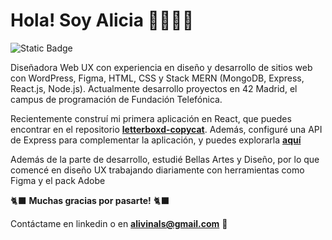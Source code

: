 # Hola! Soy Alicia 👩🏽‍💻✨
![Static Badge](https://img.shields.io/badge/LinkedIn-blue?style=flat-square&logo=linkedin&logoColor=White)

Diseñadora Web UX con experiencia en diseño y desarrollo de sitios web con WordPress, Figma, HTML, CSS y Stack MERN (MongoDB, Express, React.js, Node.js). Actualmente desarrollo proyectos en 42 Madrid, el campus de programación de Fundación Telefónica.

Recientemente construí mi primera aplicación en React, que puedes encontrar en el repositorio **[letterboxd-copycat](https://github.com/aliciavb/letterboxd-copycat)**. Además, configuré una API de Express para complementar la aplicación, y puedes explorarla **[aquí](https://github.com/aliciavb/letterboxd-api)**

Además de la parte de desarrollo, estudié Bellas Artes y Diseño, por lo que comencé en diseño UX trabajando diariamente con herramientas como Figma y el pack Adobe

🐈‍⬛ **Muchas gracias por pasarte!** 🐈‍⬛

Contáctame en linkedin o en  **[alivinals@gmail.com](mailto:alivinals+githubreadme@gmail.com)** 💌
  
<!---
aliciavb/aliciavb es un ✨ repositorio especial ✨ porque su `README.md` (este archivo) aparece en tu perfil de GitHub.
Puedes hacer clic en el enlace de Vista previa para ver tus cambios.
--->
